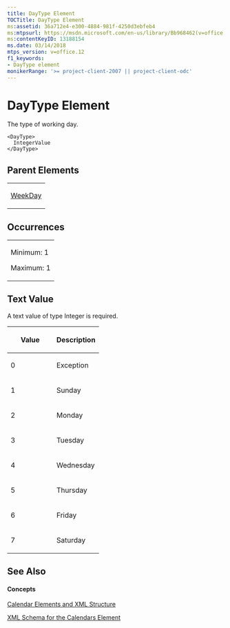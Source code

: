 ```yaml
---
title: DayType Element
TOCTitle: DayType Element
ms:assetid: 36a712e4-e300-4884-981f-4250d3ebfeb4
ms:mtpsurl: https://msdn.microsoft.com/en-us/library/Bb968462(v=office.12)
ms:contentKeyID: 13188154
ms.date: 03/14/2018
mtps_version: v=office.12
f1_keywords:
- DayType element
monikerRange: '>= project-client-2007 || project-client-odc'
---
```


# DayType Element




The type of working day.

    <DayType>
      IntegerValue
    </DayType>

## Parent Elements

<table>
<colgroup>
<col style="width: 100%" />
</colgroup>
<tbody>
<tr class="odd">
<td><p><a href="weekday-element.md">WeekDay</a></p></td>
</tr>
</tbody>
</table>

## Occurrences

<table>
<colgroup>
<col style="width: 100%" />
</colgroup>
<tbody>
<tr class="odd">
<td><p>Minimum: 1</p>
<p>Maximum: 1</p></td>
</tr>
</tbody>
</table>

## Text Value

A text value of type Integer is required.

<table>
<colgroup>
<col style="width: 50%" />
<col style="width: 50%" />
</colgroup>
<thead>
<tr class="header">
<th><p>Value</p></th>
<th><p>Description</p></th>
</tr>
</thead>
<tbody>
<tr class="odd">
<td><p>0</p></td>
<td><p>Exception</p></td>
</tr>
<tr class="even">
<td><p>1</p></td>
<td><p>Sunday</p></td>
</tr>
<tr class="odd">
<td><p>2</p></td>
<td><p>Monday</p></td>
</tr>
<tr class="even">
<td><p>3</p></td>
<td><p>Tuesday</p></td>
</tr>
<tr class="odd">
<td><p>4</p></td>
<td><p>Wednesday</p></td>
</tr>
<tr class="even">
<td><p>5</p></td>
<td><p>Thursday</p></td>
</tr>
<tr class="odd">
<td><p>6</p></td>
<td><p>Friday</p></td>
</tr>
<tr class="even">
<td><p>7</p></td>
<td><p>Saturday</p></td>
</tr>
</tbody>
</table>

## See Also

#### Concepts

[Calendar Elements and XML Structure](calendar-elements-and-xml-structure.md)

[XML Schema for the Calendars Element](xml-schema-for-the-calendars-element.md)


